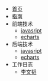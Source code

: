 <!-- docs/_sidebar.md -->

* [首页](/)
* [指南](guide)
* 前端技术
    * [javasript](01/j/)
    * [echarts](01/e/)
* 后端技术
    * [javasript](01/j/)
    * [echarts](01/e/)
* 工作日志
    * [李文韬](01/j/)